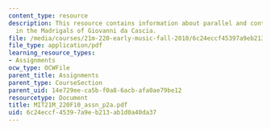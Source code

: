 ```yaml
---
content_type: resource
description: This resource contains information about parallel and contrary motion
  in the Madrigals of Giovanni da Cascia.
file: /media/courses/21m-220-early-music-fall-2010/6c24eccf45397a9eb213ab1d0a40da37_MIT21M_220F10_assn_p2a.pdf
file_type: application/pdf
learning_resource_types:
- Assignments
ocw_type: OCWFile
parent_title: Assignments
parent_type: CourseSection
parent_uid: 14e729ee-ca5b-f0a8-6acb-afa0ae79be12
resourcetype: Document
title: MIT21M_220F10_assn_p2a.pdf
uid: 6c24eccf-4539-7a9e-b213-ab1d0a40da37
---
```

